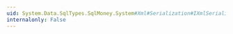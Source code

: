 ```yaml
---
uid: System.Data.SqlTypes.SqlMoney.System#Xml#Serialization#IXmlSerializable#ReadXml(System.Xml.XmlReader)
internalonly: False
---
```

